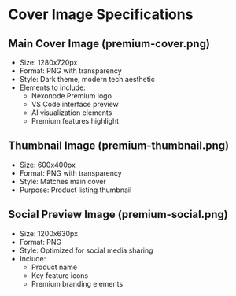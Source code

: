 # Cover Image Specifications

## Main Cover Image (premium-cover.png)
- Size: 1280x720px
- Format: PNG with transparency
- Style: Dark theme, modern tech aesthetic
- Elements to include:
  - Nexonode Premium logo
  - VS Code interface preview
  - AI visualization elements
  - Premium features highlight

## Thumbnail Image (premium-thumbnail.png)
- Size: 600x400px
- Format: PNG with transparency
- Style: Matches main cover
- Purpose: Product listing thumbnail

## Social Preview Image (premium-social.png)
- Size: 1200x630px
- Format: PNG
- Style: Optimized for social media sharing
- Include:
  - Product name
  - Key feature icons
  - Premium branding elements
